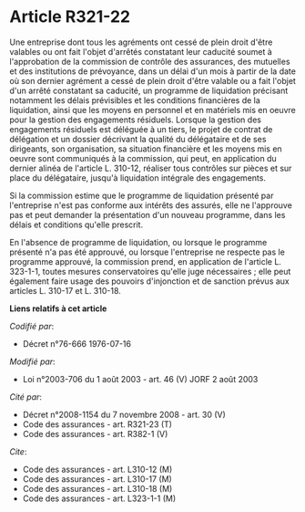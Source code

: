 # Article R321-22

Une entreprise dont tous les agréments ont cessé de plein droit d'être valables ou ont fait l'objet d'arrêtés constatant leur
caducité soumet à l'approbation de la commission de contrôle des assurances, des mutuelles et des institutions de prévoyance,
dans un délai d'un mois à partir de la date où son dernier agrément a cessé de plein droit d'être valable ou a fait l'objet
d'un arrêté constatant sa caducité, un programme de liquidation précisant notamment les délais prévisibles et les conditions
financières de la liquidation, ainsi que les moyens en personnel et en matériels mis en oeuvre pour la gestion des
engagements résiduels. Lorsque la gestion des engagements résiduels est déléguée à un tiers, le projet de contrat de
délégation et un dossier décrivant la qualité du délégataire et de ses dirigeants, son organisation, sa situation financière
et les moyens mis en oeuvre sont communiqués à la commission, qui peut, en application du dernier alinéa de l'article L.
310-12, réaliser tous contrôles sur pièces et sur place du délégataire, jusqu'à liquidation intégrale des engagements.

Si la commission estime que le programme de liquidation présenté par l'entreprise n'est pas conforme aux intérêts des
assurés, elle ne l'approuve pas et peut demander la présentation d'un nouveau programme, dans les délais et conditions
qu'elle prescrit.

En l'absence de programme de liquidation, ou lorsque le programme présenté n'a pas été approuvé, ou lorsque l'entreprise ne
respecte pas le programme approuvé, la commission prend, en application de l'article L. 323-1-1, toutes mesures
conservatoires qu'elle juge nécessaires ; elle peut également faire usage des pouvoirs d'injonction et de sanction prévus aux
articles L. 310-17 et L. 310-18.

**Liens relatifs à cet article**

_Codifié par_:

  - Décret n°76-666 1976-07-16

_Modifié par_:

  - Loi n°2003-706 du 1 août 2003 - art. 46 (V) JORF 2 août 2003

_Cité par_:

  - Décret n°2008-1154 du 7 novembre 2008 - art. 30 (V)
  - Code des assurances - art. R321-23 (T)
  - Code des assurances - art. R382-1 (V)

_Cite_:

  - Code des assurances - art. L310-12 (M)
  - Code des assurances - art. L310-17 (M)
  - Code des assurances - art. L310-18 (M)
  - Code des assurances - art. L323-1-1 (M)
